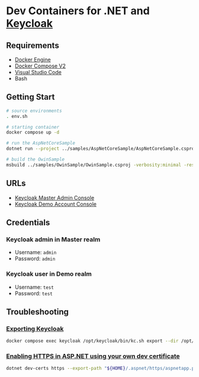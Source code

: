 # Dev Containers for .NET and [Keycloak](https://www.keycloak.org)

## Requirements

- [Docker Engine](https://docs.docker.com/install/)
- [Docker Compose V2](https://docs.docker.com/compose/cli-command/)
- [Visual Studio Code](https://code.visualstudio.com/)
- Bash

## Getting Start

```sh
# source environments
. env.sh

# starting container
docker compose up -d

# run the AspNetCoreSample
dotnet run --project ../samples/AspNetCoreSample/AspNetCoreSample.csproj

# build the OwinSample
msbuild ../samples/OwinSample/OwinSample.csproj -verbosity:minimal -restore
```

## URLs

- [Keycloak Master Admin Console](http://localhost:8080/admin/master/console)
- [Keycloak Demo Account Console](http://localhost:8080/realms/demo/account)

## Credentials

### Keycloak admin in Master realm

- Username: `admin`
- Password: `admin`

### Keycloak user in Demo realm

- Username: `test`
- Password: `test`

## Troubleshooting

### [Exporting Keycloak](https://www.keycloak.org/server/importExport)

```sh
docker compose exec keycloak /opt/keycloak/bin/kc.sh export --dir /opt/keycloak/data/export/ --realm demo
```

### [Enabling HTTPS in ASP.NET using your own dev certificate](https://learn.microsoft.com/aspnet/core/security/docker-compose-https)

```sh
dotnet dev-certs https --export-path "${HOME}/.aspnet/https/aspnetapp.pem" --format Pem --no-password
```
